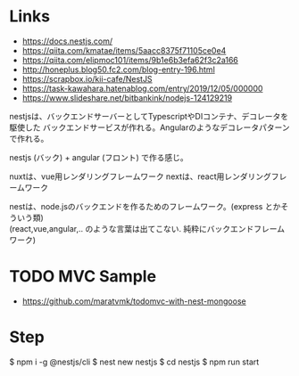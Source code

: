 # Links
* https://docs.nestjs.com/
* https://qiita.com/kmatae/items/5aacc8375f71105ce0e4
* https://qiita.com/elipmoc101/items/9b1e6b3efa62f3c2a166
* http://honeplus.blog50.fc2.com/blog-entry-196.html
* https://scrapbox.io/kii-cafe/NestJS
* https://task-kawahara.hatenablog.com/entry/2019/12/05/000000
* https://www.slideshare.net/bitbankink/nodejs-124129219

nestjsは、バックエンドサーバーとしてTypescriptやDIコンテナ、デコレータを駆使した
バックエンドサービスが作れる。Angularのようなデコレータパターンで作れる。

nestjs (バック) + angular (フロント) で作る感じ。

nuxtは、vue用レンダリングフレームワーク
nextは、react用レンダリングフレームワーク

nestは、node.jsのバックエンドを作るためのフレームワーク。(express とかそういう類)  
(react,vue,angular,.. のような言葉は出てこない. 純粋にバックエンドフレームワーク)

# TODO MVC Sample
* https://github.com/maratvmk/todomvc-with-nest-mongoose

# Step
$ npm i -g @nestjs/cli
$ nest new nestjs
$ cd nestjs
$ npm run start